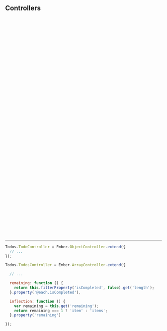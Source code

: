 ## Controllers

<iframe data-src="emberjs.jsbin.com/usiXemu/1/embed?js,live" frameborder="0" height="700" width="960"></iframe>

---

```js
Todos.TodoController = Ember.ObjectController.extend({
  // ...
});

Todos.TodosController = Ember.ArrayController.extend({

  // ...

  remaining: function () {
    return this.filterProperty('isCompleted', false).get('length');
  }.property('@each.isCompleted'),

  inflection: function () {
    var remaining = this.get('remaining');
    return remaining === 1 ? 'item' : 'items';
  }.property('remaining')

});

```
